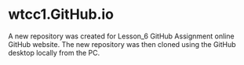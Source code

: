 # wtcc1.GitHub.io
A new repository was created for Lesson_6 GitHub Assignment online GitHub website. The new repository was then cloned using the GitHub desktop locally from the PC. 